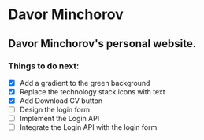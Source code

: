 # Davor Minchorov

## Davor Minchorov's personal website.

### Things to do next:
- [x] Add a gradient to the green background
- [x] Replace the technology stack icons with text
- [x] Add Download CV button
- [ ] Design the login form
- [ ] Implement the Login API
- [ ] Integrate the Login API with the login form
